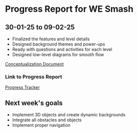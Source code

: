 # Progress Report for WE Smash

## 30-01-25 to 09-02-25

* Finalized the features and level details
* Designed background themes and power-ups
* Ready with questions and activities for each level
* Designed low-level diagrams for smooth flow

[Conceptualization Document](https://docs.google.com/document/d/1q7Tlpl2Pk-ix7If3qpcrNI6yaUwhdBjSkPQB35KDUP0/edit?usp=sharing)

### Link to Progress Report

[Progress Tracker](https://docs.google.com/spreadsheets/d/1BgEcCeZoIeSNR_UXhad-TwkBq8Fvmdnh80C0xQdrdLA/edit?usp=sharing)

## Next week's goals

* Implement 3D objects and create dynamic backgrounds
* Integrate all obstacles and objects
* Implement proper navigation